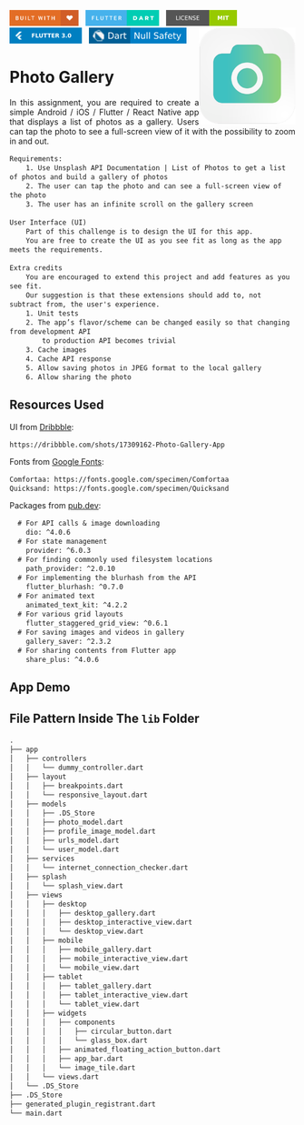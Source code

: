 <img src="screenshots/badges/built-with-love.svg" height="28px"/>&nbsp;&nbsp;
<img src="screenshots/badges/flutter-dart.svg" height="28px" />&nbsp;&nbsp;
<a href="https://choosealicense.com/licenses/mit/" target="_blank"><img src="screenshots/badges/license-MIT.svg" height="28px" /></a>&nbsp;&nbsp;
<img src="screenshots/badges/Flutter-3.svg" height="28px" />&nbsp;&nbsp;
<img src="screenshots/badges/dart-null_safety-blue.svg" height="28px"/>
<img align="right" src="screenshots/store_icons/playstore_new.png" height="170"></img>

# Photo Gallery

<p align="justify" > 
In this assignment, you are required to create a simple Android / iOS / Flutter / React Native app that displays a list of photos as a gallery. Users can tap the photo to see a full-screen view of it with the possibility to zoom in and out.
</p>

```
Requirements:
    1. Use Unsplash API Documentation | List of Photos to get a list of photos and build a gallery of photos
    2. The user can tap the photo and can see a full-screen view of the photo
    3. The user has an infinite scroll on the gallery screen

User Interface (UI)
    Part of this challenge is to design the UI for this app.
    You are free to create the UI as you see fit as long as the app meets the requirements.

Extra credits
    You are encouraged to extend this project and add features as you see fit.
    Our suggestion is that these extensions should add to, not subtract from, the user's experience.
    1. Unit tests
    2. The app’s flavor/scheme can be changed easily so that changing from development API
        to production API becomes trivial
    3. Cache images
    4. Cache API response
    5. Allow saving photos in JPEG format to the local gallery
    6. Allow sharing the photo
```

## Resources Used

UI from [Dribbble](https://dribbble.com):

```
https://dribbble.com/shots/17309162-Photo-Gallery-App
```

Fonts from [Google Fonts](https://fonts.google.com):

```
Comfortaa: https://fonts.google.com/specimen/Comfortaa
Quicksand: https://fonts.google.com/specimen/Quicksand
```

Packages from [pub.dev](https://pub.dev/):

```
  # For API calls & image downloading
    dio: ^4.0.6
  # For state management
    provider: ^6.0.3
  # For finding commonly used filesystem locations
    path_provider: ^2.0.10
  # For implementing the blurhash from the API
    flutter_blurhash: ^0.7.0
  # For animated text
    animated_text_kit: ^4.2.2
  # For various grid layouts
    flutter_staggered_grid_view: ^0.6.1
  # For saving images and videos in gallery
    gallery_saver: ^2.3.2
  # For sharing contents from Flutter app
    share_plus: ^4.0.6
```

## App Demo

## File Pattern Inside The `lib` Folder

```
.
├── app
│   ├── controllers
│   │   └── dummy_controller.dart
│   ├── layout
│   │   ├── breakpoints.dart
│   │   └── responsive_layout.dart
│   ├── models
│   │   ├── .DS_Store
│   │   ├── photo_model.dart
│   │   ├── profile_image_model.dart
│   │   ├── urls_model.dart
│   │   └── user_model.dart
│   ├── services
│   │   └── internet_connection_checker.dart
│   ├── splash
│   │   └── splash_view.dart
│   ├── views
│   │   ├── desktop
│   │   │   ├── desktop_gallery.dart
│   │   │   ├── desktop_interactive_view.dart
│   │   │   └── desktop_view.dart
│   │   ├── mobile
│   │   │   ├── mobile_gallery.dart
│   │   │   ├── mobile_interactive_view.dart
│   │   │   └── mobile_view.dart
│   │   ├── tablet
│   │   │   ├── tablet_gallery.dart
│   │   │   ├── tablet_interactive_view.dart
│   │   │   └── tablet_view.dart
│   │   ├── widgets
│   │   │   ├── components
│   │   │   │   ├── circular_button.dart
│   │   │   │   └── glass_box.dart
│   │   │   ├── animated_floating_action_button.dart
│   │   │   ├── app_bar.dart
│   │   │   └── image_tile.dart
│   │   └── views.dart
│   └── .DS_Store
├── .DS_Store
├── generated_plugin_registrant.dart
└── main.dart
```
